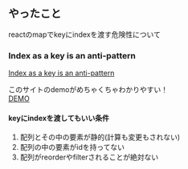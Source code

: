 ## やったこと
reactのmapでkeyにindexを渡す危険性について

### Index as a key is an anti-pattern

[Index as a key is an anti-pattern](https://robinpokorny.medium.com/index-as-a-key-is-an-anti-pattern-e0349aece318)  

このサイトのdemoがめちゃくちゃわかりやすい！  
[DEMO](https://jsbin.com/wohima/edit?output)  

#### keyにindexを渡してもいい条件
1. 配列とその中の要素が静的(計算も変更もされない)
2. 配列の中の要素がidを持ってない
3. 配列がreorderやfilterされることが絶対ない







